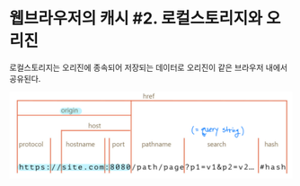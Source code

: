 # 웹브라우저의 캐시 #2. 로컬스토리지와 오리진

로컬스토리지는 오리진에 종속되어 저장되는 데이터로 오리진이 같은 브라우저 내에서 공유된다.

![url](./image/image1.png)
